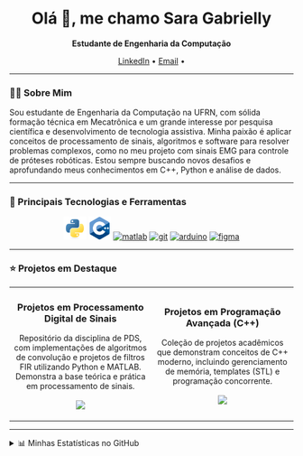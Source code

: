 <h1 align="center">Olá 👋, me chamo Sara Gabrielly</h1>
<p align="center">
  <strong>Estudante de Engenharia da Computação </strong>
</p>

<p align="center">
  <a href="https://linkedin.com/in/saransilv" target="_blank">LinkedIn</a> •
  <a href="mailto:sara.silva.114@ufrn.edu.br">Email</a> •
  </p>

---

### 👩‍💻 Sobre Mim

Sou estudante de Engenharia da Computação na UFRN, com sólida formação técnica em Mecatrônica e um grande interesse por pesquisa científica e desenvolvimento de tecnologia assistiva. Minha paixão é aplicar conceitos de processamento de sinais, algoritmos e software para resolver problemas complexos, como no meu projeto com sinais EMG para controle de próteses robóticas. Estou sempre buscando novos desafios e aprofundando meus conhecimentos em C++, Python e análise de dados.

---

### 🚀 Principais Tecnologias e Ferramentas

<p align="center">
  <a href="https://www.python.org" target="_blank" title="Python"><img src="https://raw.githubusercontent.com/devicons/devicon/master/icons/python/python-original.svg" alt="python" width="40" height="40"/></a>
  <a href="https://www.w3schools.com/cpp/" target="_blank" title="C++"><img src="https://raw.githubusercontent.com/devicons/devicon/master/icons/cplusplus/cplusplus-original.svg" alt="cplusplus" width="40" height="40"/></a>
  <a href="https://www.mathworks.com/" target="_blank" title="MATLAB"><img src="https://upload.wikimedia.org/wikipedia/commons/2/21/Matlab_Logo.png" alt="matlab" width="40" height="40"/></a>
  <a href="https://git-scm.com/" target="_blank" title="Git"><img src="https://www.vectorlogo.zone/logos/git-scm/git-scm-icon.svg" alt="git" width="40" height="40"/></a>
  <a href="https://www.arduino.cc/" target="_blank" title="Arduino"><img src="https://cdn.worldvectorlogo.com/logos/arduino-1.svg" alt="arduino" width="40" height="40"/></a>
  <a href="https://www.figma.com/" target="_blank" title="Figma"><img src="https://www.vectorlogo.zone/logos/figma/figma-icon.svg" alt="figma" width="40" height="40"/></a>
</p>

---

### ⭐ Projetos em Destaque

<table>
  <tr>
    <td width="50%">
      <h3 align="center">Projetos em Processamento Digital de Sinais</h3>
      <p align="center">
        Repositório da disciplina de PDS, com implementações de algoritmos de convolução e projetos de filtros FIR utilizando Python e MATLAB. Demonstra a base teórica e prática em processamento de sinais.
        <br/><br/>
        <a href="https://github.com/sgnsilv/Projetos-PDS" target="_blank">
          <img src="https://img.shields.io/badge/Ver%20Repositório-3DA6A6?style=for-the-badge&logo=github&logoColor=white"/>
        </a>
      </p>
    </td>
    <td width="50%">
      <h3 align="center">Projetos em Programação Avançada (C++)</h3>
      <p align="center">
        Coleção de projetos acadêmicos que demonstram conceitos de C++ moderno, incluindo gerenciamento de memória, templates (STL) e programação concorrente.
        <br/><br/>
        <a href="https://github.com/sgnsilv/Projetos-PA" target="_blank">
          <img src="https://img.shields.io/badge/Ver%20Repositório-4E8098?style=for-the-badge&logo=github&logoColor=white"/>
        </a>
      </p>
    </td>
  </tr>
</table>

---

<details>
  <summary>📊 Minhas Estatísticas no GitHub</summary>
  <p align="center">
    <img align="center" src="https://github-readme-stats.vercel.app/api?username=sgnsilv&show_icons=true&locale=pt-br&theme=dark" alt="sgnsilv" />
    <img align="center" src="https://github-readme-stats.vercel.app/api/top-langs/?username=sgnsilv&layout=compact&locale=pt-br&theme=dark" alt="sgnsilv" />
  </p>
</details>
